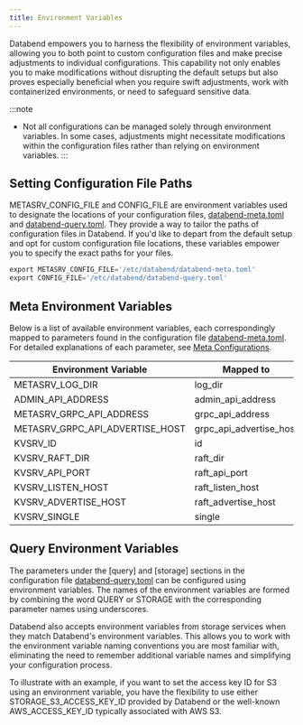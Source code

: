 ```yaml
---
title: Environment Variables
---
```


Databend empowers you to harness the flexibility of environment variables, allowing you to both point to custom configuration files and make precise adjustments to individual configurations. This capability not only enables you to make modifications without disrupting the default setups but also proves especially beneficial when you require swift adjustments, work with containerized environments, or need to safeguard sensitive data.

:::note

- Not all configurations can be managed solely through environment variables. In some cases, adjustments might necessitate modifications within the configuration files rather than relying on environment variables.
  :::

## Setting Configuration File Paths

METASRV_CONFIG_FILE and CONFIG_FILE are environment variables used to designate the locations of your configuration files, [databend-meta.toml](https://github.com/databendlabs/databend/blob/main/scripts/distribution/configs/databend-meta.toml) and [databend-query.toml](https://github.com/databendlabs/databend/blob/main/scripts/distribution/configs/databend-query.toml). They provide a way to tailor the paths of configuration files in Databend. If you'd like to depart from the default setup and opt for custom configuration file locations, these variables empower you to specify the exact paths for your files.

```sql title='Example'
export METASRV_CONFIG_FILE='/etc/databend/databend-meta.toml'
export CONFIG_FILE='/etc/databend/databend-query.toml'
```

## Meta Environment Variables

Below is a list of available environment variables, each correspondingly mapped to parameters found in the configuration file [databend-meta.toml](https://github.com/databendlabs/databend/blob/main/scripts/distribution/configs/databend-meta.toml). For detailed explanations of each parameter, see [Meta Configurations](01-metasrv-config.md).

| Environment Variable            | Mapped to               |
| ------------------------------- | ----------------------- |
| METASRV_LOG_DIR                 | log_dir                 |
| ADMIN_API_ADDRESS               | admin_api_address       |
| METASRV_GRPC_API_ADDRESS        | grpc_api_address        |
| METASRV_GRPC_API_ADVERTISE_HOST | grpc_api_advertise_host |
| KVSRV_ID                        | id                      |
| KVSRV_RAFT_DIR                  | raft_dir                |
| KVSRV_API_PORT                  | raft_api_port           |
| KVSRV_LISTEN_HOST               | raft_listen_host        |
| KVSRV_ADVERTISE_HOST            | raft_advertise_host     |
| KVSRV_SINGLE                    | single                  |

## Query Environment Variables

The parameters under the [query] and [storage] sections in the configuration file [databend-query.toml](https://github.com/databendlabs/databend/blob/main/scripts/distribution/configs/databend-query.toml) can be configured using environment variables. The names of the environment variables are formed by combining the word QUERY or STORAGE with the corresponding parameter names using underscores.

Databend also accepts environment variables from storage services when they match Databend's environment variables. This allows you to work with the environment variable naming conventions you are most familiar with, eliminating the need to remember additional variable names and simplifying your configuration process.

To illustrate with an example, if you want to set the access key ID for S3 using an environment variable, you have the flexibility to use either STORAGE_S3_ACCESS_KEY_ID provided by Databend or the well-known AWS_ACCESS_KEY_ID typically associated with AWS S3.
